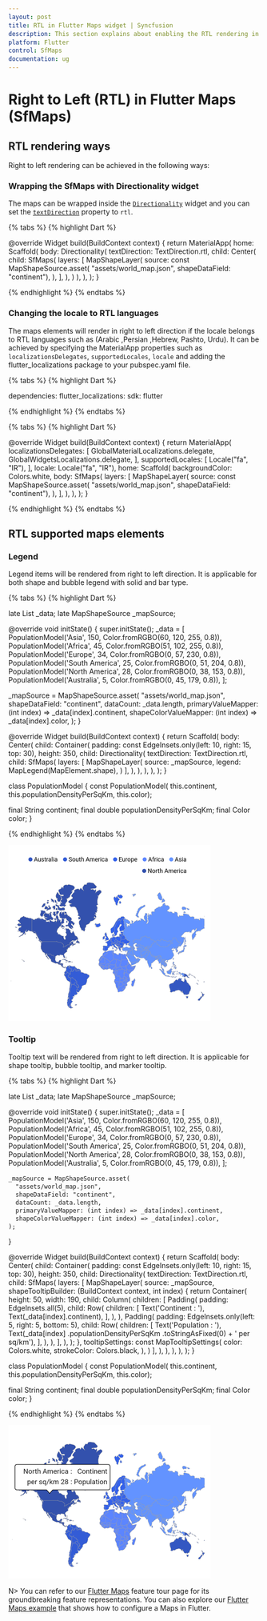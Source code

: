```yaml
---
layout: post
title: RTL in Flutter Maps widget | Syncfusion
description: This section explains about enabling the RTL rendering in the Syncfusion Flutter Maps (SfMaps) widget.
platform: Flutter
control: SfMaps
documentation: ug
---
```


# Right to Left (RTL) in Flutter Maps (SfMaps)

## RTL rendering ways

Right to left rendering can be achieved in the following ways:

### Wrapping the SfMaps with Directionality widget

The maps can be wrapped inside the [`Directionality`](https://api.flutter.dev/flutter/widgets/Directionality-class.html) widget and you can set the [`textDirection`](https://api.flutter.dev/flutter/widgets/Directionality/textDirection.html) property to `rtl`.

{% tabs %}
{% highlight Dart %}

@override
Widget build(BuildContext context) {
  return MaterialApp(
      home: Scaffold(
          body: Directionality(
              textDirection: TextDirection.rtl,
              child: Center(
                child: SfMaps(
                  layers: [
                    MapShapeLayer(
                      source: const MapShapeSource.asset(
                          "assets/world_map.json",
                          shapeDataField: "continent"),
                    ),
                  ],
                ),
              )
          ),
       ),
   );
}

{% endhighlight %}
{% endtabs %}

### Changing the locale to RTL languages

The maps elements will render in right to left direction if the locale belongs to RTL languages such as (Arabic ,Persian ,Hebrew, Pashto, Urdu). It can be achieved by specifying the MaterialApp properties such as `localizationsDelegates`, `supportedLocales`, `locale` and adding the flutter_localizations package to your pubspec.yaml file.

{% tabs %}
{% highlight Dart %}

dependencies:
  flutter_localizations:
    sdk: flutter

{% endhighlight %}
{% endtabs %}

{% tabs %}
{% highlight Dart %}

@override
Widget build(BuildContext context) {
   return MaterialApp(
      localizationsDelegates: [
        GlobalMaterialLocalizations.delegate,
        GlobalWidgetsLocalizations.delegate,
      ],
      supportedLocales: [
        Locale("fa", "IR"),
      ],
      locale: Locale("fa", "IR"),
      home: Scaffold(
        backgroundColor: Colors.white,
        body: SfMaps(
          layers: [
            MapShapeLayer(
              source: const MapShapeSource.asset(
                  "assets/world_map.json",
                  shapeDataField: "continent"),
            ),
          ],
        ),
      ),
   );
}

{% endhighlight %}
{% endtabs %}

## RTL supported maps elements

### Legend

Legend items will be rendered from right to left direction. It is applicable for both shape and bubble legend with solid and bar type.

{% tabs %}
{% highlight Dart %}

late List<PopulationModel> _data;
late MapShapeSource _mapSource;

@override
void initState() {
  super.initState();
   _data = <PopulationModel>[
      PopulationModel('Asia', 150, Color.fromRGBO(60, 120, 255, 0.8)),
      PopulationModel('Africa', 45, Color.fromRGBO(51, 102, 255, 0.8)),
      PopulationModel('Europe', 34, Color.fromRGBO(0, 57, 230, 0.8)),
      PopulationModel('South America', 25, Color.fromRGBO(0, 51, 204, 0.8)),
      PopulationModel('North America', 28, Color.fromRGBO(0, 38, 153, 0.8)),
      PopulationModel('Australia', 5, Color.fromRGBO(0, 45, 179, 0.8)),
   ];

   _mapSource = MapShapeSource.asset(
      "assets/world_map.json",
      shapeDataField: "continent",
      dataCount: _data.length,
      primaryValueMapper: (int index) => _data[index].continent,
      shapeColorValueMapper: (int index) => _data[index].color,
   );
}

@override
Widget build(BuildContext context) {
  return Scaffold(
     body: Center(
        child: Container(
          padding: const EdgeInsets.only(left: 10, right: 15, top: 30),
          height: 350,
          child: Directionality(
            textDirection: TextDirection.rtl,
            child: SfMaps(
              layers: [
                MapShapeLayer(
                  source: _mapSource,
                  legend: MapLegend(MapElement.shape),
                )
              ],
            ),
          ),
        ),
      ),
   );
}

class PopulationModel {
  const PopulationModel(
      this.continent, this.populationDensityPerSqKm, this.color);

  final String continent;
  final double populationDensityPerSqKm;
  final Color color;
}

{% endhighlight %}
{% endtabs %}

![RTL legend support](images/right-to-left/legend-rtl.png)

### Tooltip

Tooltip text will be rendered from right to left direction. It is applicable for shape tooltip, bubble tooltip, and marker tooltip.

{% tabs %}
{% highlight Dart %}

late List<PopulationModel> _data;
late MapShapeSource _mapSource;

@override
void initState() {
   super.initState();
    _data = <PopulationModel>[
      PopulationModel('Asia', 150, Color.fromRGBO(60, 120, 255, 0.8)),
      PopulationModel('Africa', 45, Color.fromRGBO(51, 102, 255, 0.8)),
      PopulationModel('Europe', 34, Color.fromRGBO(0, 57, 230, 0.8)),
      PopulationModel('South America', 25, Color.fromRGBO(0, 51, 204, 0.8)),
      PopulationModel('North America', 28, Color.fromRGBO(0, 38, 153, 0.8)),
      PopulationModel('Australia', 5, Color.fromRGBO(0, 45, 179, 0.8)),
    ];

    _mapSource = MapShapeSource.asset(
      "assets/world_map.json",
      shapeDataField: "continent",
      dataCount: _data.length,
      primaryValueMapper: (int index) => _data[index].continent,
      shapeColorValueMapper: (int index) => _data[index].color,
    );
}

@override
Widget build(BuildContext context) {
  return Scaffold(
     body: Center(
        child: Container(
          padding: const EdgeInsets.only(left: 10, right: 15, top: 30),
          height: 350,
          child: Directionality(
            textDirection: TextDirection.rtl,
            child: SfMaps(
              layers: [
                MapShapeLayer(
                  source: _mapSource,
                  shapeTooltipBuilder: (BuildContext context, int index) {
                    return Container(
                      height: 50,
                      width: 190,
                      child: Column(
                        children: [
                          Padding(
                            padding: EdgeInsets.all(5),
                            child: Row(
                              children: [
                                Text('Continent   : '),
                                Text(_data[index].continent),
                              ],
                            ),
                          ),
                          Padding(
                            padding:
                                EdgeInsets.only(left: 5, right: 5, bottom: 5),
                            child: Row(
                              children: [
                                Text('Population : '),
                                Text(_data[index]
                                        .populationDensityPerSqKm
                                        .toStringAsFixed(0) +
                                    ' per sq/km'),
                              ],
                            ),
                          ),
                        ],
                      ),
                    );
                  },
                  tooltipSettings: const MapTooltipSettings(
                    color: Colors.white,
                    strokeColor: Colors.black,
                  ),
                )
              ],
            ),
          ),
        ),
     ),
  );
}

class PopulationModel {
  const PopulationModel(
      this.continent, this.populationDensityPerSqKm, this.color);

  final String continent;
  final double populationDensityPerSqKm;
  final Color color;
}

{% endhighlight %}
{% endtabs %}

![RTL tooltip support](images/right-to-left/tooltip-rtl.png)

N> You can refer to our [Flutter Maps](https://www.syncfusion.com/flutter-widgets/flutter-maps) feature tour page for its groundbreaking feature representations. You can also explore our [Flutter Maps example](https://flutter.syncfusion.com/#/maps/shape-layer/range-color-mapping) that shows how to configure a Maps in Flutter.
